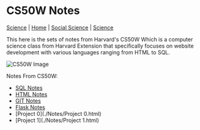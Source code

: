 # CS50W Notes

[Science](./file.md) | [Home](./README.md) | [Social Science](./file3.md) | [Science](./file2.md)

This here is the sets of notes from Harvard's CS50W Which is a computer science class from Harvard Extension that specifically focuses on website development
with various languages ranging from HTML to SQL.

![CS50W Image](https://online-learning.harvard.edu/sites/default/files/styles/header/public/course/CS50x_web_4-modified.jpg?itok=8wo8PUle)

Notes From CS50W:

* [SQL Notes](./Notes/sql-notes.html)
* [HTML Notes](./Notes/html-css-notes.html)
* [GIT Notes](./Notes/git-notes.html)
* [Flask Notes](./Notes/flask-notes.html)
* [Project 0](./Notes/Project 0.html)
* [Project 1](./Notes/Project 1.html)
